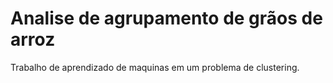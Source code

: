 # Analise de agrupamento de grãos de arroz
Trabalho de aprendizado de maquinas em um problema de clustering.
